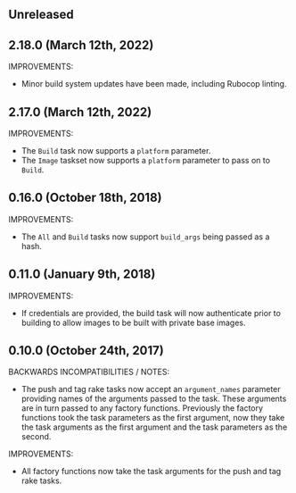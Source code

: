 ## Unreleased

## 2.18.0 (March 12th, 2022)

IMPROVEMENTS:

* Minor build system updates have been made, including Rubocop linting.

## 2.17.0 (March 12th, 2022)

IMPROVEMENTS:

* The `Build` task now supports a `platform` parameter.
* The `Image` taskset now supports a `platform` parameter to pass on to `Build`.

## 0.16.0 (October 18th, 2018)

IMPROVEMENTS:

* The `All` and `Build` tasks now support `build_args` being passed as a hash.

## 0.11.0 (January 9th, 2018)

IMPROVEMENTS:

* If credentials are provided, the build task will now authenticate prior to
  building to allow images to be built with private base images.

## 0.10.0 (October 24th, 2017)

BACKWARDS INCOMPATIBILITIES / NOTES:

* The push and tag rake tasks now accept an `argument_names` parameter 
  providing names of the arguments passed to the task. These arguments are in 
  turn passed to any factory functions. Previously the factory functions took 
  the task parameters as the first argument, now they take the task arguments 
  as the first argument and the task parameters as the second.

IMPROVEMENTS:

* All factory functions now take the task arguments for the push and tag rake 
  tasks.
